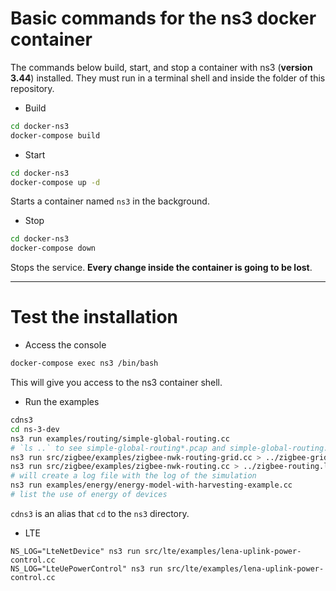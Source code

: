 # Basic commands for the ns3 docker container

The commands below build, start, and stop a container with ns3 (**version 3.44**) installed.
They must run in a terminal shell and inside the folder of this repository.

- Build

```bash
cd docker-ns3
docker-compose build
```

- Start

```bash
cd docker-ns3
docker-compose up -d
```

Starts a container named `ns3` in the background.

- Stop

```bash
cd docker-ns3
docker-compose down
```

Stops the service. **Every change inside the container is going to be lost**.

---

# Test the installation

- Access the console

```bash
docker-compose exec ns3 /bin/bash
```
This will give you access to the ns3 container shell.

- Run the examples

```bash
cdns3
cd ns-3-dev
ns3 run examples/routing/simple-global-routing.cc
# `ls ..` to see simple-global-routing*.pcap and simple-global-routing.tr files
ns3 run src/zigbee/examples/zigbee-nwk-routing-grid.cc > ../zigbee-grid.log
ns3 run src/zigbee/examples/zigbee-nwk-routing.cc > ../zigbee-routing.log
# will create a log file with the log of the simulation
ns3 run examples/energy/energy-model-with-harvesting-example.cc
# list the use of energy of devices
```

`cdns3` is an alias that `cd` to the `ns3` directory.

- LTE

```
NS_LOG="LteNetDevice" ns3 run src/lte/examples/lena-uplink-power-control.cc
NS_LOG="LteUePowerControl" ns3 run src/lte/examples/lena-uplink-power-control.cc
```
